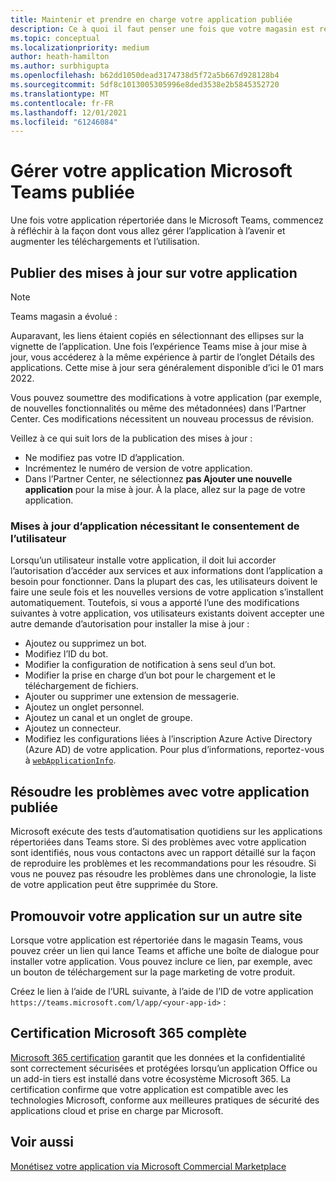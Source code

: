 ```yaml
---
title: Maintenir et prendre en charge votre application publiée
description: Ce à quoi il faut penser une fois que votre magasin est répertorié dans Teams store et AppSource.
ms.topic: conceptual
ms.localizationpriority: medium
author: heath-hamilton
ms.author: surbhigupta
ms.openlocfilehash: b62dd1050dead3174738d5f72a5b667d928128b4
ms.sourcegitcommit: 5df8c1013005305996e8ded3538e2b5845352720
ms.translationtype: MT
ms.contentlocale: fr-FR
ms.lasthandoff: 12/01/2021
ms.locfileid: "61246084"
---
```

# <a name="maintain-your-published-microsoft-teams-app"></a>Gérer votre application Microsoft Teams publiée

Une fois votre application répertoriée dans le Microsoft Teams, commencez à réfléchir à la façon dont vous allez gérer l’application à l’avenir et augmenter les téléchargements et l’utilisation.

## <a name="publish-updates-to-your-app"></a>Publier des mises à jour sur votre application

> [!NOTE]
> Teams magasin a évolué :
> 
> Auparavant, les liens étaient copiés en sélectionnant des ellipses sur la vignette de l’application. Une fois l’expérience Teams mise à jour mise à jour, vous accéderez à la même expérience à partir de l’onglet Détails des applications. Cette mise à jour sera généralement disponible d’ici le 01 mars 2022.

Vous pouvez soumettre des modifications à votre application (par exemple, de nouvelles fonctionnalités ou même des métadonnées) dans l’Partner Center. Ces modifications nécessitent un nouveau processus de révision.

Veillez à ce qui suit lors de la publication des mises à jour :

* Ne modifiez pas votre ID d’application.
* Incrémentez le numéro de version de votre application.
* Dans l’Partner Center, ne sélectionnez **pas Ajouter une nouvelle application** pour la mise à jour. À la place, allez sur la page de votre application.

### <a name="app-updates-requiring-user-consent"></a>Mises à jour d’application nécessitant le consentement de l’utilisateur

Lorsqu’un utilisateur installe votre application, il doit lui accorder l’autorisation d’accéder aux services et aux informations dont l’application a besoin pour fonctionner. Dans la plupart des cas, les utilisateurs doivent le faire une seule fois et les nouvelles versions de votre application s’installent automatiquement.
Toutefois, si vous a apporté l’une des modifications suivantes à votre application, vos utilisateurs existants doivent accepter une autre demande d’autorisation pour installer la mise à jour :

* Ajoutez ou supprimez un bot.
* Modifiez l’ID du bot.
* Modifier la configuration de notification à sens seul d’un bot.
* Modifier la prise en charge d’un bot pour le chargement et le téléchargement de fichiers.
* Ajouter ou supprimer une extension de messagerie.
* Ajoutez un onglet personnel.
* Ajoutez un canal et un onglet de groupe.
* Ajoutez un connecteur.
* Modifiez les configurations liées à l’inscription Azure Active Directory (Azure AD) de votre application. Pour plus dʼinformations, reportez-vous à [`webApplicationInfo`](~/resources/schema/manifest-schema.md#webapplicationinfo).

## <a name="fix-issues-with-your-published-app"></a>Résoudre les problèmes avec votre application publiée

Microsoft exécute des tests d’automatisation quotidiens sur les applications répertoriées dans Teams store. Si des problèmes avec votre application sont identifiés, nous vous contactons avec un rapport détaillé sur la façon de reproduire les problèmes et les recommandations pour les résoudre. Si vous ne pouvez pas résoudre les problèmes dans une chronologie, la liste de votre application peut être supprimée du Store.

## <a name="promote-your-app-on-another-site"></a>Promouvoir votre application sur un autre site

Lorsque votre application est répertoriée dans le magasin Teams, vous pouvez créer un lien qui lance Teams et affiche une boîte de dialogue pour installer votre application. Vous pouvez inclure ce lien, par exemple, avec un bouton de téléchargement sur la page marketing de votre produit.

Créez le lien à l’aide de l’URL suivante, à l’aide de l’ID de votre application `https://teams.microsoft.com/l/app/<your-app-id>` :

## <a name="complete-microsoft-365-certification"></a>Certification Microsoft 365 complète

[Microsoft 365 certification](/microsoft-365-app-certification/docs/certification) garantit que les données et la confidentialité sont correctement sécurisées et protégées lorsqu’un application Office ou un add-in tiers est installé dans votre écosystème Microsoft 365. La certification confirme que votre application est compatible avec les technologies Microsoft, conforme aux meilleures pratiques de sécurité des applications cloud et prise en charge par Microsoft.

## <a name="see-also"></a>Voir aussi

[Monétisez votre application via Microsoft Commercial Marketplace](/office/dev/store/monetize-addins-through-microsoft-commercial-marketplace)
